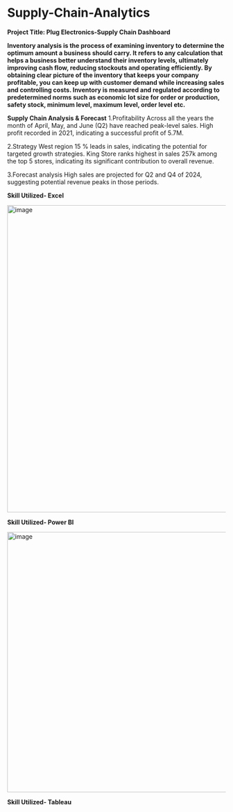 # Supply-Chain-Analytics
**Project Title: Plug Electronics-Supply Chain Dashboard**

**Inventory analysis is the process of examining inventory to determine the optimum amount a business should carry. It refers to any calculation that helps a business better understand their inventory levels, ultimately improving cash flow, reducing stockouts and operating efficiently.
By obtaining clear picture of the inventory that keeps your company profitable, you can keep up with customer demand while increasing sales and controlling costs.
Inventory is measured and regulated according to predetermined norms such as economic lot size for order or production, safety stock, minimum level, maximum level, order level etc.**


**Supply Chain Analysis & Forecast**
1.Profitability
Across all the years the month of April, May, and June (Q2) have reached peak-level sales.
High profit recorded in 2021, indicating a successful profit of 5.7M.

2.Strategy 
West region 15 % leads in sales, indicating the potential for targeted growth strategies.
King Store ranks highest in sales 257k among the top 5 stores, indicating its significant contribution to overall revenue.

3.Forecast analysis
High sales are projected for Q2 and Q4 of 2024, suggesting potential revenue peaks in those periods.


**Skill Utilized- Excel**

<img width="707" alt="image" src="https://github.com/Akanksha10599/Supply-Chain-Analytics/assets/169041591/e7f14922-70f8-478f-bf58-a238a514b6c9">


**Skill Utilized- Power BI**




<img width="599" alt="image" src="https://github.com/Akanksha10599/Supply-Chain-Analytics/assets/169041591/ce16b8e8-86ad-4afb-a6e6-04d155cf866f">

**Skill Utilized- Tableau**


